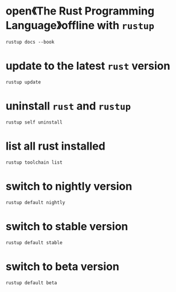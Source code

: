 # open《The Rust Programming Language》offline with `rustup`
```shell
rustup docs --book
```

# update to the latest `rust` version
```shell
rustup update
```

# uninstall `rust` and `rustup`
```shell
rustup self uninstall
```

# list all rust installed
```shell
rustup toolchain list
```

# switch to nightly version
```shell
rustup default nightly
```

# switch to stable version
```shell
rustup default stable
```

# switch to beta version
```shell
rustup default beta
```
